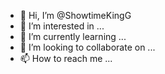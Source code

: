 - 👋 Hi, I’m @ShowtimeKingG
- 👀 I’m interested in ...
- 🌱 I’m currently learning ...
- 💞️ I’m looking to collaborate on ...
- 📫 How to reach me ...

<!---
ShowtimeKingG/ShowtimeKingG is a ✨ special ✨ repository because its `README.md` (this file) appears on your GitHub profile.
You can click the Preview link to take a look at your changes.
--->
